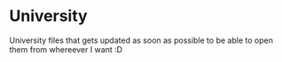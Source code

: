 # University
University files that gets updated as soon as possible to be able to open them from whereever I want :D
